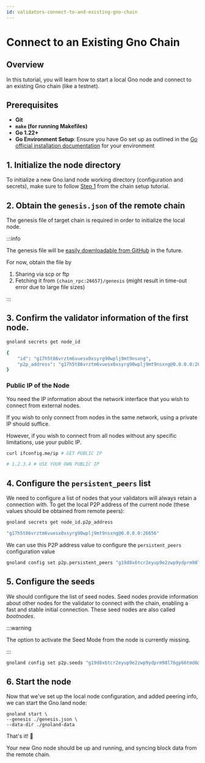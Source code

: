 ```yaml
---
id: validators-connect-to-and-existing-gno-chain
---
```


# Connect to an Existing Gno Chain

## Overview

In this tutorial, you will learn how to start a local Gno node and connect to an existing Gno chain (like a testnet).

## Prerequisites

- **Git**
- **`make` (for running Makefiles)**
- **Go 1.22+**
- **Go Environment Setup**: Ensure you have Go set up as outlined in
  the [Go official installation documentation](https://go.dev/doc/install) for your environment

## 1. Initialize the node directory

To initialize a new Gno.land node working directory (configuration and secrets), make sure to
follow [Step 1](./setting-up-a-new-chain.md#1-generate-the-node-directory-secrets--config) from the
chain setup tutorial.

## 2. Obtain the `genesis.json` of the remote chain

The genesis file of target chain is required in order to initialize the local node.

:::info

The genesis file will
be [easily downloadable from GitHub](https://github.com/gnolang/gno/issues/1836#issuecomment-2049428623) in the future.

For now, obtain the file by

1. Sharing via scp or ftp
2. Fetching it from `{chain_rpc:26657}/genesis` (might result in time-out error due to large file sizes)

:::

## 3. Confirm the validator information of the first node.

```bash
gnoland secrets get node_id

{
    "id": "g17h5t86vrztm6vuesx0xsyrg90wplj9mt9nsxng",
    "p2p_address": "g17h5t86vrztm6vuesx0xsyrg90wplj9mt9nsxng@0.0.0.0:26656"
}
```

### Public IP of the Node

You need the IP information about the network interface that you wish to connect from external nodes.

If you wish to only connect from nodes in the same network, using a private IP should suffice.

However, if you wish to connect from all nodes without any specific limitations, use your public IP.

```bash
curl ifconfig.me/ip # GET PUBLIC IP

# 1.2.3.4 # USE YOUR OWN PUBLIC IP
```

## 4. Configure the `persistent_peers` list

We need to configure a list of nodes that your validators will always retain a connection with.
To get the local P2P address of the current node (these values should be obtained from remote peers):

```bash
gnoland secrets get node_id.p2p_address

"g17h5t86vrztm6vuesx0xsyrg90wplj9mt9nsxng@0.0.0.0:26656"
```

We can use this P2P address value to configure the `persistent_peers` configuration value

```bash
gnoland config set p2p.persistent_peers "g19d8x6tcr2eyup9e2zwp9ydprm98l76gp66tmd6@1.2.3.4:26656"
```

## 5. Configure the seeds

We should configure the list of seed nodes. Seed nodes provide information about other nodes for the validator to
connect with the chain, enabling a fast and stable initial connection. These seed nodes are also called _bootnodes_.

:::warning

The option to activate the Seed Mode from the node is currently missing.

:::

```bash
gnoland config set p2p.seeds "g19d8x6tcr2eyup9e2zwp9ydprm98l76gp66tmd6@1.2.3.4:26656"
```

## 6. Start the node

Now that we've set up the local node configuration, and added peering info, we can start the Gno.land node:

```shell
gnoland start \
--genesis ./genesis.json \
--data-dir ./gnoland-data
```

That's it! 🎉

Your new Gno node should be up and running, and syncing block data from the remote chain.

